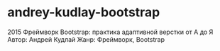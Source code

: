 # andrey-kudlay-bootstrap
2015
Фреймворк Bootstrap: практика адаптивной верстки от А до Я
Автор: Андрей Кудлай
Жанр: Фреймворк, Bootstrap
